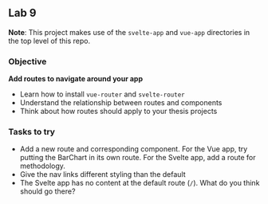 ## Lab 9

**Note**: This project makes use of the `svelte-app` and `vue-app` directories in the top level of this repo.

### Objective

**Add routes to navigate around your app**

- Learn how to install `vue-router` and `svelte-router`
- Understand the relationship between routes and components
- Think about how routes should apply to your thesis projects

### Tasks to try

- Add a new route and corresponding component. For the Vue app, try putting the BarChart in its own route. For the Svelte app, add a route for methodology.
- Give the nav links different styling than the default
- The Svelte app has no content at the default route (`/`). What do you think should go there?

